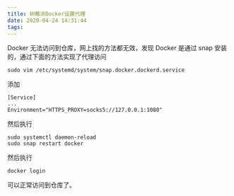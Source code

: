 ```yaml
---
title: 树莓派Docker设置代理
date: 2020-04-24 14:31:44
tags:
---
```


Docker 无法访问到仓库，网上找的方法都无效，发现 Docker 是通过 snap 安装的，通过下面的方法实现了代理访问

```
sudo vim /etc/systemd/system/snap.docker.dockerd.service

```

添加

```
[Service]
...
Environment="HTTPS_PROXY=socks5://127.0.0.1:1080"
```

然后执行

```
sudo systemctl daemon-reload
sudo snap restart docker
```

然后执行

```
docker login
```

可以正常访问到仓库了。
